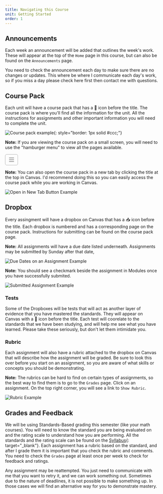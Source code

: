 ```yaml
---
title: Navigating this Course
unit: Getting Started
order: 1
---
```


## Announcements

Each week an announcement will be added that outlines the week's work. These will appear at the top of the `Home` page in this course, but can also be found on the `Announcements` page.

You need to check the announcement each day to make sure there are no changes or updates. This where be where I communicate each day's work, so if you miss a day please check here first then contact me with questions.

## Course Pack

Each unit will have a course pack that has a 🧭 icon before the title. The course pack is where you'll find all the information for the unit. All the instructions for assignments and other important information you will need to complete the unit.

![Course pack example](../images/course_pack.png){: style="border: 1px solid #ccc;"}

**Note:** If you are viewing the course pack on a small screen, you will need to use the "hamburger menu" to view all the pages available.

<div style="border: 1px solid #aaa; border-radius: 5px; display: inline-block; padding: 5px 8px;">
<svg xmlns="http://www.w3.org/2000/svg" fill="none" viewBox="0 0 24 24" stroke="currentColor" width="24" height="24">
  <path strokeLinecap="round" strokeLinejoin="round" strokeWidth=2 d="M4 6h16M4 12h16M4 18h16" />
</svg>
</div>

**Note:** You can also open the course pack in a new tab by clicking the title at the top in Canvas. I'd recommend doing this so you can easily access the course pack while you are working in Canvas.

![Open in New Tab Button Example](../images/open_in_tab.png)

## Dropbox

Every assingment will have a dropbox on Canvas that has a 📥 icon before the title. Each dropbox is numbered and has a corresponding page on the course pack. Instructions for submitting can be found on the course pack page.

**Note:** All assignments will have a due date listed underneath. Assignments may be submitted by Sunday after that date,

![Due Dates on an Assignment Example](../images/due_dates.png)

**Note:** You should see a checkmark beside the assignment in Modules once you have successfully submited.

![Submitted Assignment Example](../images/submitted_assignment.png)

### Tests

Some of the Dropboxes will be tests that will act as another layer of evidence that you have mastered the standards. They will appear on Canvas with a 🧪 icon before the title. Each test will coorelate to the standards that we have been studying, and will help me see what you have learned. Please take these seriously, but don't let them intimidate you.

### Rubric

Each assignment will also have a rubric attached to the dropbox on Canvas that will describe how the assignment will be graded. Be sure to look this over before you start on an assignment, so you are aware of what skills or concepts you should be demonstrating.

**Note:** The rubrics can be hard to find on certain types of assignments, so the best way to find them is to go to the `Grades` page. Click on an assignment. On the top right corner, you will see a link to `Show Rubric`.

![Rubric Example](../images/rubric.png)

## Grades and Feedback

We will be using Standards-Based grading this semester (like your math courses). You will need to know the standard you are being evaluated on and the rating scale to understand how you are performing. All the standards and the rating scale can be found on the [Syllabus](/syllabus){: target="\_blank"}. Each assignment has a rubric based on the standard, and after I grade them it is important that you check the rubric and comments. You need to check the `Grades` page at least once per week to check for feedback and ratings.

Any assignment may be reattempted. You just need to communicate with me that you want to retry it, and we can work something out. Sometimes due to the nature of deadlines, it is not possible to make something up. In those cases we will find an alternative way for you to demonstrate mastery.
